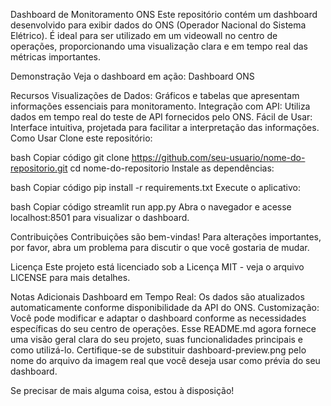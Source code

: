 Dashboard de Monitoramento ONS
Este repositório contém um dashboard desenvolvido para exibir dados do ONS (Operador Nacional do Sistema Elétrico). É ideal para ser utilizado em um videowall no centro de operações, proporcionando uma visualização clara e em tempo real das métricas importantes.

Demonstração
Veja o dashboard em ação: Dashboard ONS


Recursos
Visualizações de Dados: Gráficos e tabelas que apresentam informações essenciais para monitoramento.
Integração com API: Utiliza dados em tempo real do teste de API fornecidos pelo ONS.
Fácil de Usar: Interface intuitiva, projetada para facilitar a interpretação das informações.
Como Usar
Clone este repositório:

bash
Copiar código
git clone https://github.com/seu-usuario/nome-do-repositorio.git
cd nome-do-repositorio
Instale as dependências:

bash
Copiar código
pip install -r requirements.txt
Execute o aplicativo:

bash
Copiar código
streamlit run app.py
Abra o navegador e acesse localhost:8501 para visualizar o dashboard.

Contribuições
Contribuições são bem-vindas! Para alterações importantes, por favor, abra um problema para discutir o que você gostaria de mudar.

Licença
Este projeto está licenciado sob a Licença MIT - veja o arquivo LICENSE para mais detalhes.

Notas Adicionais
Dashboard em Tempo Real: Os dados são atualizados automaticamente conforme disponibilidade da API do ONS.
Customização: Você pode modificar e adaptar o dashboard conforme as necessidades específicas do seu centro de operações.
Esse README.md agora fornece uma visão geral clara do seu projeto, suas funcionalidades principais e como utilizá-lo. Certifique-se de substituir dashboard-preview.png pelo nome do arquivo da imagem real que você deseja usar como prévia do seu dashboard.

Se precisar de mais alguma coisa, estou à disposição!
